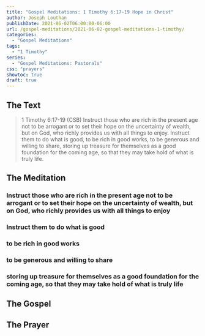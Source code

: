 ```yaml
---
title: "Gospel Meditations: 1 Timothy 6:17-19 Hope in Christ"
author: Joseph Louthan
publishDate: 2021-06-02T06:00:00-06:00
url: /gospel-meditations/2021-06-02-gospel-meditations-1-timothy/
categories:
  - "Gospel Meditations"
tags:
  - "1 Timothy"
series:
  - "Gospel Meditations: Pastorals"
css: "prayers"
showtoc: true
draft: true
---
```


## The Text

>1 Timothy 6:17-19 (CSB) Instruct those who are rich in the present age not to be arrogant or to set their hope on the uncertainty of wealth, but on God, who richly provides us with all things to enjoy. Instruct them to do what is good, to be rich in good works, to be generous and willing to share, storing up treasure for themselves as a good foundation for the coming age, so that they may take hold of what is truly life.

## The Meditation

### Instruct those who are rich in the present age not to be arrogant or to set their hope on the uncertainty of wealth, but on God, who richly provides us with all things to enjoy

### Instruct them to do what is good

### to be rich in good works

### to be generous and willing to share

### storing up treasure for themselves as a good foundation for the coming age, so that they may take hold of what is truly life

## The Gospel

## The Prayer

<div style="font-variant: small-caps;">

</div>

```text

```

